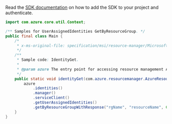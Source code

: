 Read the [SDK documentation](https://github.com/Azure/azure-sdk-for-java/blob/azure-resourcemanager_2.15.0/sdk/resourcemanager/azure-resourcemanager/README.md) on how to add the SDK to your project and authenticate.

```java
import com.azure.core.util.Context;

/** Samples for UserAssignedIdentities GetByResourceGroup. */
public final class Main {
    /*
     * x-ms-original-file: specification/msi/resource-manager/Microsoft.ManagedIdentity/stable/2018-11-30/examples/IdentityGet.json
     */
    /**
     * Sample code: IdentityGet.
     *
     * @param azure The entry point for accessing resource management APIs in Azure.
     */
    public static void identityGet(com.azure.resourcemanager.AzureResourceManager azure) {
        azure
            .identities()
            .manager()
            .serviceClient()
            .getUserAssignedIdentities()
            .getByResourceGroupWithResponse("rgName", "resourceName", Context.NONE);
    }
}
```
